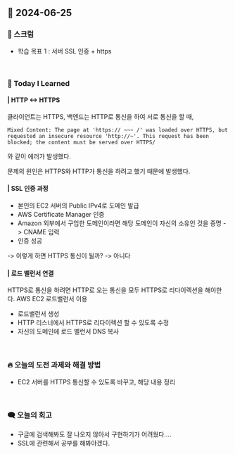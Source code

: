 ## 📆 2024-06-25

### 🔔 스크럼

- 학습 목표 1 : 서버 SSL 인증 + https

<br/>

### 🚀 Today I Learned

#### | HTTP <-> HTTPS

클라이언트는 HTTPS, 백엔드는 HTTP로 통신을 하여 서로 통신을 할 때, 

```
Mixed Content: The page at 'https:// ~~~ /' was loaded over HTTPS, but requested an insecure resource 'http://~'. This request has been blocked; the content must be served over HTTPS/
```

와 같이 에러가 발생했다.

문제의 원인은 HTTPS와 HTTP가 통신을 하려고 했기 때문에 발생했다.


#### | SSL 인증 과정
- 본인의 EC2 서버의 Public IPv4로 도메인 발급
- AWS Certificate Manager 인증
- Amazon 외부에서 구입한 도메인이라면 해당 도메인이 자신의 소유인 것을 증명 -> CNAME 입력
- 인증 성공

-> 이렇게 하면 HTTPS 통신이 될까? -> 아니다

#### | 로드 밸런서 연결
HTTPS로 통신을 하려면 HTTP로 오는 통신을 모두 HTTPS로 리다이렉션을 해야한다.
AWS EC2 로드밸런서 이용
- 로드밸런서 생성
- HTTP 리스너에서 HTTPS로 리다이렉션 할 수 있도록 수정
- 자신의 도메인에 로드 밸런서 DNS 복사


<br/>

### 🔥 오늘의 도전 과제와 해결 방법

- EC2 서버를 HTTPS 통신할 수 있도록 바꾸고, 해당 내용 정리

<br/>

### 🗨️ 오늘의 회고

<!--
- 오늘의 학습 경험에 대한 자유로운 생각이나 느낀 점을 기록합니다.
- 성공적인 점, 개선해야 할 점, 새롭게 시도하고 싶은 방법 등을 포함할 수 있습니다.-->

- 구글에 검색해봐도 잘 나오지 않아서 구현하기가 어려웠다.... 
- SSL에 관련해서 공부를 해봐야겠다.
